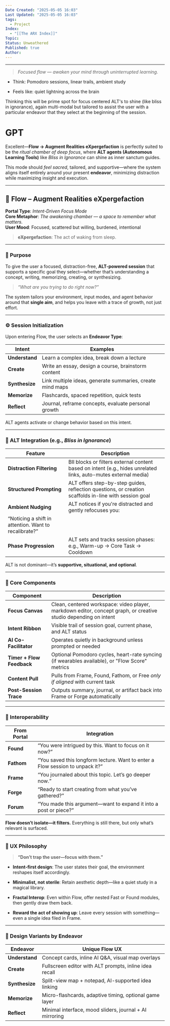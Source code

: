 ```yaml
---
Date Created: "2025-05-05 16:03"
Last Updated: "2025-05-05 16:03"
tags:
  - Project
Index:
  - "[[The ARX Index]]"
Topic: 
Status: Unweathered
Published: true
Author:
---
```

---

> _Focused flow — awaken your mind through uninterrupted learning._

- Think: Pomodoro sessions, linear trails, ambient study
    
- Feels like: quiet lightning across the brain

Thinking this will be prime spot for focus centered ALT's to shine (like bliss in ignorance), again multi-modal but tailored to assist the user with a particular endeavor that they select at the beginning of the session.

# GPT

Excellent—**Flow → Augment Realities eXpergefaction** is perfectly suited to be the _ritual chamber of deep focus_, where **ALT agents (Autonomous Learning Tools)** like _Bliss in Ignorance_ can shine as inner sanctum guides.

This mode should _feel sacred_, tailored, and supportive—where the system aligns itself entirely around your present **endeavor**, minimizing distraction while maximizing insight and execution.

---

## 🔮 **Flow – Augment Realities eXpergefaction**

**Portal Type**: _Intent-Driven Focus Mode_  
**Core Metaphor**: _The awakening chamber — a space to remember what matters._  
**User Mood**: Focused, scattered but willing, burdened, intentional

> **eXpergefaction**: The act of waking from sleep.

---

### 🎯 Purpose

To give the user a focused, distraction-free, **ALT-powered session** that supports a specific goal they select—whether that’s understanding a concept, writing, memorizing, creating, or synthesizing.

> _“What are you trying to do right now?”_

The system tailors your environment, input modes, and agent behavior around that **single aim**, and helps you leave with a trace of growth, not just effort.

---

### ⚙️ Session Initialization

Upon entering Flow, the user selects an **Endeavor Type**:

|Intent|Examples|
|---|---|
|**Understand**|Learn a complex idea, break down a lecture|
|**Create**|Write an essay, design a course, brainstorm content|
|**Synthesize**|Link multiple ideas, generate summaries, create mind maps|
|**Memorize**|Flashcards, spaced repetition, quick tests|
|**Reflect**|Journal, reframe concepts, evaluate personal growth|

ALT agents activate or change behavior based on this intent.

---

### 🤖 ALT Integration (e.g., _Bliss in Ignorance_)

|Feature|Description|
|---|---|
|**Distraction Filtering**|BII blocks or filters external content based on intent (e.g., hides unrelated links, auto-mutes external media)|
|**Structured Prompting**|ALT offers step-by-step guides, reflection questions, or creation scaffolds in-line with session goal|
|**Ambient Nudging**|ALT notices if you're distracted and gently refocuses you:|
|“Noticing a shift in attention. Want to recalibrate?”||
|**Phase Progression**|ALT sets and tracks session phases: e.g., Warm-up → Core Task → Cooldown|

ALT is not dominant—it’s **supportive, situational, and optional**.

---

### 🧱 Core Components

|Component|Description|
|---|---|
|**Focus Canvas**|Clean, centered workspace: video player, markdown editor, concept graph, or creative studio depending on intent|
|**Intent Ribbon**|Visible trail of session goal, current phase, and ALT status|
|**AI Co-Facilitator**|Operates quietly in background unless prompted or needed|
|**Timer + Flow Feedback**|Optional Pomodoro cycles, heart-rate syncing (if wearables available), or "Flow Score" metrics|
|**Content Pull**|Pulls from Frame, Found, Fathom, or Free _only if aligned_ with current task|
|**Post-Session Trace**|Outputs summary, journal, or artifact back into Frame or Forge automatically|

---

### 🔄 Interoperability

|From Portal|Integration|
|---|---|
|**Found**|“You were intrigued by this. Want to focus on it now?”|
|**Fathom**|“You saved this longform lecture. Want to enter a Flow session to unpack it?”|
|**Frame**|“You journaled about this topic. Let’s go deeper now.”|
|**Forge**|“Ready to start creating from what you’ve gathered?”|
|**Forum**|“You made this argument—want to expand it into a post or piece?”|

**Flow doesn’t isolate—it filters.** Everything is still there, but only what’s relevant is surfaced.

---

### 🧬 UX Philosophy

> **“Don’t trap the user—focus with them.”**

- **Intent-first design**: The user states their goal, the environment reshapes itself accordingly.
    
- **Minimalist, not sterile**: Retain aesthetic depth—like a quiet study in a magical library.
    
- **Fractal Interop**: Even within Flow, offer nested Fast or Found modules, then gently draw them back.
    
- **Reward the act of showing up**: Leave every session with something—even a single idea filed in Frame.
    

---

### 🧠 Design Variants by Endeavor

| Endeavor       | Unique Flow UX                                          |
| -------------- | ------------------------------------------------------- |
| **Understand** | Concept cards, inline AI Q&A, visual map overlays       |
| **Create**     | Fullscreen editor with ALT prompts, inline idea recall  |
| **Synthesize** | Split-view map + notepad, AI-supported idea linking     |
| **Memorize**   | Micro-flashcards, adaptive timing, optional game layer  |
| **Reflect**    | Minimal interface, mood sliders, journal + AI mirroring |

